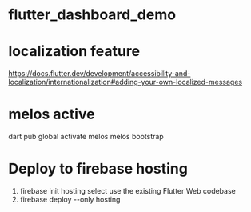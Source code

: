 # flutter_dashboard_demo

# localization feature

https://docs.flutter.dev/development/accessibility-and-localization/internationalization#adding-your-own-localized-messages

# melos active

dart pub global activate melos
melos bootstrap

# Deploy to firebase hosting

1. firebase init hosting
   select use the existing Flutter Web codebase
2. firebase deploy --only hosting
